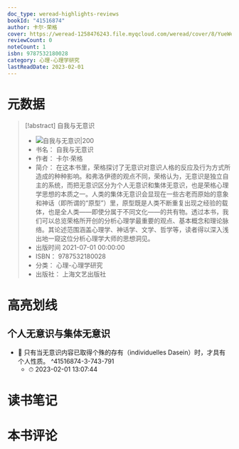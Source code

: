 ```yaml
---
doc_type: weread-highlights-reviews
bookId: "41516874"
author: 卡尔·荣格
cover: https://weread-1258476243.file.myqcloud.com/weread/cover/8/YueWen_41516874/t7_YueWen_41516874.jpg
reviewCount: 0
noteCount: 1
isbn: 9787532180028
category: 心理-心理学研究
lastReadDate: 2023-02-01
---
```

# 元数据
> [!abstract] 自我与无意识
> - ![ 自我与无意识|200](https://weread-1258476243.file.myqcloud.com/weread/cover/8/YueWen_41516874/t7_YueWen_41516874.jpg)
> - 书名： 自我与无意识
> - 作者： 卡尔·荣格
> - 简介： 在这本书里，荣格探讨了无意识对意识人格的反应及行为方式所造成的种种影响。和弗洛伊德的观点不同，荣格认为，无意识是独立自主的系统，而把无意识区分为个人无意识和集体无意识，也是荣格心理学思想的本质之一。人类的集体无意识会显现在一些古老而原始的意象和神话（即所谓的“原型”）里，原型既是人类不断重复出现之经验的载体，也是全人类——即使分属于不同文化——的共有物。透过本书，我们可以总览荣格所开创的分析心理学最重要的观点、基本概念和理论脉络。其论述范围涵盖心理学、神话学、文学、哲学等，读者得以深入浅出地一窥这位分析心理学大师的思想洞见。
> - 出版时间 2021-07-01 00:00:00
> - ISBN： 9787532180028
> - 分类： 心理-心理学研究
> - 出版社： 上海文艺出版社

# 高亮划线

## 个人无意识与集体无意识


- 📌 只有当无意识内容已取得个殊的存有（individuelles Dasein）时，才具有个人性质。 ^41516874-3-743-791
    - ⏱ 2023-02-01 13:07:44 
# 读书笔记

# 本书评论
